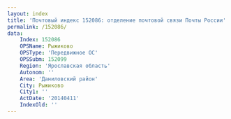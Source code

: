 ```yaml
---
layout: index
title: 'Почтовый индекс 152086: отделение почтовой связи Почты России'
permalink: /152086/
data:
    Index: 152086
    OPSName: Рыжиково
    OPSType: 'Передвижное ОС'
    OPSSubm: 152099
    Region: 'Ярославская область'
    Autonom: ''
    Area: 'Даниловский район'
    City: Рыжиково
    City1: ''
    ActDate: '20140411'
    IndexOld: ''
---
```

